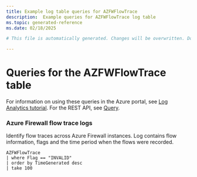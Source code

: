 ```yaml
---
title: Example log table queries for AZFWFlowTrace
description:  Example queries for AZFWFlowTrace log table
ms.topic: generated-reference
ms.date: 02/18/2025

# This file is automatically generated. Changes will be overwritten. Do not change this file directly. 

---
```


# Queries for the AZFWFlowTrace table

For information on using these queries in the Azure portal, see [Log Analytics tutorial](/azure/azure-monitor/logs/log-analytics-tutorial). For the REST API, see [Query](/rest/api/loganalytics/query).


### Azure Firewall flow trace logs  


Identify flow traces across Azure Firewall instances. Log contains flow information, flags and the time period when the flows were recorded.  

```query
AZFWFlowTrace
| where Flag == "INVALID"
| order by TimeGenerated desc
| take 100

```

